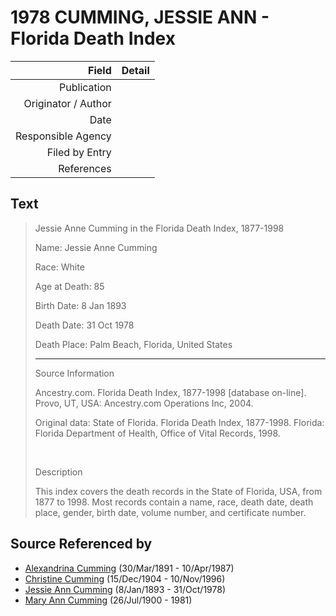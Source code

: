 ﻿---
layout: page
permalink: /sources/s32256946
---

# 1978 CUMMING, JESSIE ANN - Florida Death Index

Field | Detail
---:|:---
Publication | 
Originator / Author | 
Date | 
Responsible Agency | 
Filed by Entry | 
References | 

## Text

> Jessie Anne Cumming in the Florida Death Index, 1877-1998
>
> Name: Jessie Anne Cumming
>
> Race: White
>
> Age at Death: 85
>
> Birth Date: 8 Jan 1893
>
> Death Date: 31 Oct 1978
>
> Death Place: Palm Beach, Florida, United States
>
> ---
>
> Source Information
>
> Ancestry.com. Florida Death Index, 1877-1998 [database on-line]. Provo, UT, USA: Ancestry.com Operations Inc, 2004.
>
> Original data: State of Florida. Florida Death Index, 1877-1998. Florida: Florida Department of Health, Office of Vital Records, 1998.
>
> <br/>
>
> Description
>
> This index covers the death records in the State of Florida, USA, from 1877 to 1998. Most records contain a name, race, death date, death place, gender, birth date, volume number, and certificate number.
>

## Source Referenced by

* [Alexandrina Cumming](../people/@57186713@-alexandrina-cumming-b1891-3-30-d1987-4-10.md) (30/Mar/1891 - 10/Apr/1987)
* [Christine Cumming](../people/@24328630@-christine-cumming-b1904-12-15-d1996-11-10.md) (15/Dec/1904 - 10/Nov/1996)
* [Jessie Ann Cumming](../people/@66222886@-jessie-ann-cumming-b1893-1-8-d1978-10-31.md) (8/Jan/1893 - 31/Oct/1978)
* [Mary Ann Cumming](../people/@48241984@-mary-ann-cumming-b1900-7-26-d1981.md) (26/Jul/1900 - 1981)
